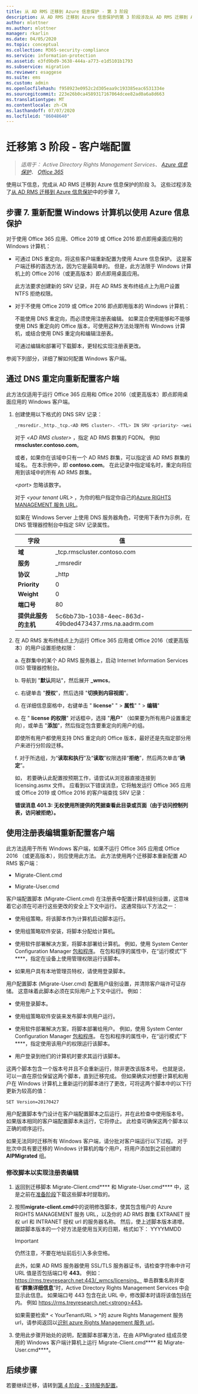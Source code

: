 ```yaml
---
title: 从 AD RMS 迁移到 Azure 信息保护 - 第 3 阶段
description: 从 AD RMS 迁移到 Azure 信息保护的第 3 阶段涉及从 AD RMS 迁移到 Azure 信息保护中的步骤 7。
author: mlottner
ms.author: mlottner
manager: rkarlin
ms.date: 04/05/2020
ms.topic: conceptual
ms.collection: M365-security-compliance
ms.service: information-protection
ms.assetid: e3fd9bd9-3638-444a-a773-e1d5101b1793
ms.subservice: migration
ms.reviewer: esaggese
ms.suite: ems
ms.custom: admin
ms.openlocfilehash: f958923e0952c2d305eaa9c193385eac6531334e
ms.sourcegitcommit: 223e26b0ca4589317167064dcee82ad0a6a8d663
ms.translationtype: MT
ms.contentlocale: zh-CN
ms.lasthandoff: 07/07/2020
ms.locfileid: "86048640"
---
```

# <a name="migration-phase-3---client-side-configuration"></a>迁移第 3 阶段 - 客户端配置

>*适用于： Active Directory Rights Management Services、 [Azure 信息保护](https://azure.microsoft.com/pricing/details/information-protection)、 [Office 365](https://download.microsoft.com/download/E/C/F/ECF42E71-4EC0-48FF-AA00-577AC14D5B5C/Azure_Information_Protection_licensing_datasheet_EN-US.pdf)*

使用以下信息，完成从 AD RMS 迁移到 Azure 信息保护的阶段 3。 这些过程涉及了[从 AD RMS 迁移到 Azure 信息保护](migrate-from-ad-rms-to-azure-rms.md)中的步骤 7。

## <a name="step-7-reconfigure-windows-computers-to-use-azure-information-protection"></a>步骤 7. 重新配置 Windows 计算机以使用 Azure 信息保护

对于使用 Office 365 应用、Office 2019 或 Office 2016 即点即用桌面应用的 Windows 计算机：

- 可通过 DNS 重定向，将这些客户端重新配置为使用 Azure 信息保护。 这是客户端迁移的首选方法，因为它是最简单的。 但是，此方法限于 Windows 计算机上的 Office 2016（或更高版本）即点即用桌面应用。

    此方法要求创建新的 SRV 记录，并在 AD RMS 发布终结点上为用户设置 NTFS 拒绝权限。

- 对于不使用 Office 2019 或 Office 2016 即点即用版本的 Windows 计算机：

    不能使用 DNS 重定向，而必须使用注册表编辑。 如果混合使用能够和不能够使用 DNS 重定向的 Office 版本，可使用这种方法处理所有 Windows 计算机，或结合使用 DNS 重定向和编辑注册表。 
    
    可通过编辑和部署可下载脚本，更轻松实现注册表更改。 

参阅下列部分，详细了解如何配置 Windows 客户端。

## <a name="client-reconfiguration-by-using-dns-redirection"></a>通过 DNS 重定向重新配置客户端

此方法仅适用于运行 Office 365 应用和 Office 2016（或更高版本）即点即用桌面应用的 Windows 客户端。 

1. 创建使用以下格式的 DNS SRV 记录：
    
    ```sh
    _rmsredir._http._tcp.<AD RMS cluster>. <TTL> IN SRV <priority> <weight> <port> <your tenant URL>.
    ```
    
    对于 *\<AD RMS cluster>* ，指定 AD RMS 群集的 FQDN。 例如 **rmscluster.contoso.com**。
    
    或者，如果你在该域中只有一个 AD RMS 群集，可以指定该 AD RMS 群集的域名。 在本示例中，即 **contoso.com**。 在此记录中指定域名时，重定向将应用到该域中的所有 AD RMS 群集。
    
    *\<port>* 忽略该数字。
    
    对于 *\<your tenant URL\>* ，为你的租户指定你自己的[Azure RIGHTS MANAGEMENT 服务 URL](migrate-from-ad-rms-phase1.md#to-identify-your-azure-rights-management-service-url)。
    
    如果在 Windows Server 上使用 DNS 服务器角色，可使用下表作为示例，在 DNS 管理器控制台中指定 SRV 记录属性。
    
    |字段|值|  
    |-----------|-----------|  
    |**域**|_tcp.rmscluster.contoso.com|  
    |**服务**|_rmsredir|  
    |**协议**|_http|  
    |**Priority**|0|  
    |**Weight**|0|  
    |**端口号**|80|  
    |**提供此服务的主机**|5c6bb73b-1038-4eec-863d-49bded473437.rms.na.aadrm.com|  

2. 在 AD RMS 发布终结点上为运行 Office 365 应用或 Office 2016（或更高版本）的用户设置拒绝权限：

    a. 在群集中的某个 AD RMS 服务器上，启动 Internet Information Services (IIS) 管理器控制台。

    b. 导航到 "**默认**网站"，然后展开 **_wmcs**。

    c. 右键单击 "**授权**"，然后选择 "**切换到内容视图**"。

    d. 在详细信息窗格中，右键单击 " **license**" "  >  **属性**" "  >  **编辑**"

    e. 在 " **license 的权限**" 对话框中，选择 "**用户**" （如果要为所有用户设置重定向），或单击 "**添加**"，然后指定包含要重定向的用户的组。
    
    即使所有用户都使用支持 DNS 重定向的 Office 版本，最好还是先指定部分用户来进行分阶段迁移。
    
    f. 对于所选组，为“**读取和执行**”及“**读取**”权限选择“**拒绝**”，然后两次单击“**确定**”。

    如， 若要确认此配置按预期工作，请尝试从浏览器直接连接到 licensing.asmx 文件。 应看到以下错误消息，它将触发运行 Office 365 应用或 Office 2019 或 Office 2016 的客户端查找 SRV 记录：
    
    **错误消息 401.3: 无权使用所提供的凭据查看此目录或页面（由于访问控制列表，访问被拒绝）。**


## <a name="client-reconfiguration-by-using-registry-edits"></a>使用注册表编辑重新配置客户端

此方法适用于所有 Windows 客户端，如果不运行 Office 365 应用或 Office 2016 （或更高版本），则应使用此方法。 此方法使用两个迁移脚本重新配置 AD RMS 客户端：

- Migrate-Client.cmd

- Migrate-User.cmd

客户端配置脚本 (Migrate-Client.cmd) 在注册表中配置计算机级别设置，这意味着它必须在可进行这些更改的安全上下文中运行。 这通常指以下方法之一：

- 使用组策略，将该脚本作为计算机启动脚本运行。

- 使用组策略软件安装，将脚本分配给计算机。

- 使用软件部署解决方案，将脚本部署给计算机。 例如，使用 System Center Configuration Manager [包和程序](/sccm/apps/deploy-use/packages-and-programs)。 在包和程序的属性中，在“运行模式”下****，指定在设备上使用管理权限运行该脚本。 

- 如果用户具有本地管理员特权，请使用登录脚本。

用户配置脚本 (Migrate-User.cmd) 配置用户级别设置，并清除客户端许可证存储。 这意味着此脚本必须在实际用户上下文中运行。 例如：

- 使用登录脚本。

- 使用组策略软件安装来发布脚本供用户运行。

- 使用软件部署解决方案，将脚本部署给用户。 例如，使用 System Center Configuration Manager [包和程序](/sccm/apps/deploy-use/packages-and-programs)。 在包和程序的属性中，在“运行模式”下****，指定使用该用户的权限运行该脚本。 

- 用户登录到他们的计算机时要求其运行该脚本。

这两个脚本包含一个版本号并且不会重新运行，除非更改该版本号。 也就是说，可以一直在原位保留这两个脚本，直到迁移完成。 但如果确实对想要计算机和用户在 Windows 计算机上重新运行的脚本进行了更改，可将这两个脚本中的以下行更新为较高的值：

```sh
SET Version=20170427
```

用户配置脚本专门设计在客户端配置脚本之后运行，并在此检查中使用版本号。 如果版本相同的客户端配置脚本未运行，它将停止。 此检查可确保这两个脚本以正确的顺序运行。 

如果无法同时迁移所有 Windows 客户端，请分批对客户端运行以下过程。 对于批次中具有要迁移的 Windows 计算机的每个用户，将用户添加到之前创建的 **AIPMigrated** 组。

### <a name="modifying-the-scripts-for-registry-edits"></a>修改脚本以实现注册表编辑

1. 返回到迁移脚本 Migrate-Client.cmd**** 和 Migrate-User.cmd**** 中，这是之前在[准备阶段](migrate-from-ad-rms-phase1.md#step-2-prepare-for-client-migration)下载这些脚本时提取的。

2. 按照**migrate-client.cmd**中的说明修改脚本，使其包含租户的 Azure RIGHTS MANAGEMENT 服务 URL，以及你的 AD RMS 群集 EXTRANET 授权 url 和 INTRANET 授权 url 的服务器名称。 然后，使上述脚本版本递增。 跟踪脚本版本的一个好方法是使用当天的日期，格式如下： YYYYMMDD
    
   > [!IMPORTANT]
   > 仍然注意，不要在地址前后引入多余空格。
   > 
   > 此外，如果 AD RMS 服务器使用 SSL/TLS 服务器证书，请检查字符串中许可 URL 值是否包括端口号 **443**。 例如：https://rms.treyresearch.net:443/_wmcs/licensing。 单击群集名称并查看“**群集详细信息**”时，Active Directory Rights Management Services 中会显示此信息。 如果端口号 443 包含在此 URL 中，修改脚本时请将该值包括在内。 例如 https://rms.treyresearch.net:<strong>443</strong>。 
    
   如果需要检索* &lt; YourTenantURL &gt; *的 azure Rights Management 服务 url，请参阅返回以[识别 azure Rights Management 服务 url](migrate-from-ad-rms-phase1.md#to-identify-your-azure-rights-management-service-url)。

3. 使用此步骤开始处的说明，配置脚本部署方法，在由 AIPMigrated 组成员使用的 Windows 客户端计算机上运行 Migrate-Client.cmd**** 和 Migrate-User.cmd****。 

## <a name="next-steps"></a>后续步骤

若要继续迁移，请转到[第 4 阶段 - 支持服务配置](migrate-from-ad-rms-phase4.md)。
